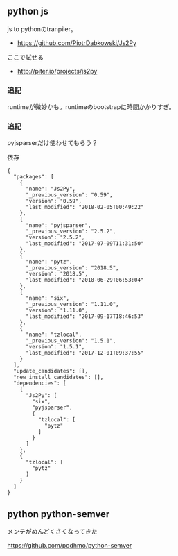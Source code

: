 ## python js

js to pythonのtranpiler。

- https://github.com/PiotrDabkowski/Js2Py

ここで試せる

- http://piter.io/projects/js2py

### 追記

runtimeが微妙かも。runtimeのbootstrapに時間かかりすぎ。

### 追記

pyjsparserだけ使わせてもらう？

依存

```
{
  "packages": [
    {
      "name": "Js2Py",
      "_previous_version": "0.59",
      "version": "0.59",
      "last_modified": "2018-02-05T00:49:22"
    },
    {
      "name": "pyjsparser",
      "_previous_version": "2.5.2",
      "version": "2.5.2",
      "last_modified": "2017-07-09T11:31:50"
    },
    {
      "name": "pytz",
      "_previous_version": "2018.5",
      "version": "2018.5",
      "last_modified": "2018-06-29T06:53:04"
    },
    {
      "name": "six",
      "_previous_version": "1.11.0",
      "version": "1.11.0",
      "last_modified": "2017-09-17T18:46:53"
    },
    {
      "name": "tzlocal",
      "_previous_version": "1.5.1",
      "version": "1.5.1",
      "last_modified": "2017-12-01T09:37:55"
    }
  ],
  "update_candidates": [],
  "new_install_candidates": [],
  "dependencies": [
    {
      "Js2Py": [
        "six",
        "pyjsparser",
        {
          "tzlocal": [
            "pytz"
          ]
        }
      ]
    },
    {
      "tzlocal": [
        "pytz"
      ]
    }
  ]
}

```

## python python-semver

メンテがめんどくさくなってきた

https://github.com/podhmo/python-semver
